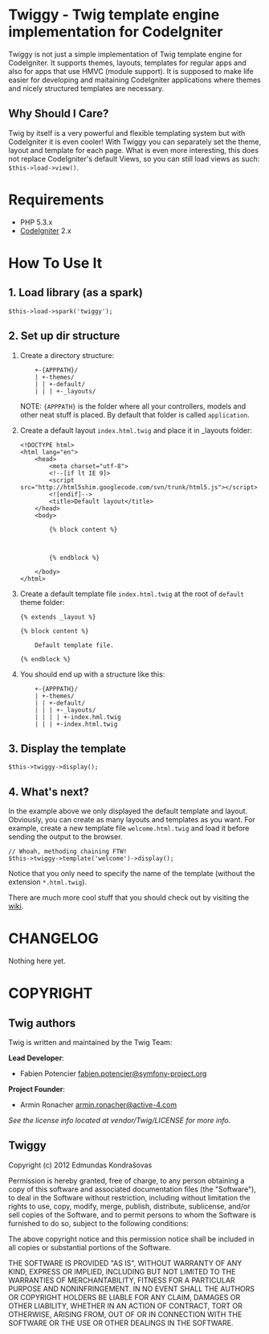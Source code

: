 # Twiggy - Twig template engine implementation for CodeIgniter

Twiggy is not just a simple implementation of Twig template engine for CodeIgniter. It supports themes, layouts, templates for regular apps and also for apps that use HMVC (module support). 
It is supposed to make life easier for developing and maitaining CodeIgniter applications where themes and nicely structured templates are necessary.

## Why Should I Care?

Twig by itself is a very powerful and flexible templating system but with CodeIgniter it is even cooler! With Twiggy you can separately set the theme, layout and template for each page. 
What is even more interesting, this does not replace CodeIgniter's default Views, so you can still load views as such: `$this->load->view()`.

# Requirements

* PHP 5.3.x
* [CodeIgniter](http://codeigniter.com/) 2.x

# How To Use It

## 1. Load library (as a spark)

`$this->load->spark('twiggy');`

## 2. Set up dir structure

1. Create a directory structure:

	```
	    +-{APPPATH}/
	    | +-themes/
	    | | +-default/
	    | | | +-_layouts/
	```

	NOTE: `{APPPATH}` is the folder where all your controllers, models and other neat stuff is placed.
	By default that folder is called `application`.

2. Create a default layout `index.html.twig` and place it in _layouts  folder:

	```
	<!DOCTYPE html>
	<html lang="en">
		<head>
			<meta charset="utf-8">
			<!--[if lt IE 9]>
			<script src="http://html5shim.googlecode.com/svn/trunk/html5.js"></script>
			<![endif]-->
			<title>Default layout</title>
		</head>
		<body>

			{% block content %}



			{% endblock %}
			
		</body>
	</html>
	```

3. Create a default template file `index.html.twig` at the root of `default` theme folder:

	```
	{% extends _layout %}

	{% block content %}

		Default template file.

	{% endblock %}
	```

4. You should end up with a structure like this:

	```
	    +-{APPPATH}/
	    | +-themes/
	    | | +-default/
	    | | | +-_layouts/
	    | | | | +-index.hml.twig
	    | | | +-index.html.twig
	```

## 3. Display the template

`$this->twiggy->display();`

## 4. What's next?

In the example above we only displayed the default template and layout. Obviously, you can create as many layouts and templates as you want.
For example, create a new template file `welcome.html.twig` and load it before sending the output to the browser.

```
// Whoah, methoding chaining FTW!
$this->twiggy->template('welcome')->display();
```

Notice that you only need to specify the name of the template (without the extension `*.html.twig`).

There are much more cool stuff that you should check out by visiting the [wiki](https://github.com/edmundask/codeigniter-twiggy/wiki).

# CHANGELOG

Nothing here yet.

# COPYRIGHT

## Twig authors

Twig is written and maintained by the Twig Team:

**Lead Developer**:

- Fabien Potencier <fabien.potencier@symfony-project.org>

**Project Founder**:

- Armin Ronacher <armin.ronacher@active-4.com>

*See the license info located at vendor/Twig/LICENSE for more info.*

## Twiggy

Copyright (c) 2012 Edmundas Kondrašovas

Permission is hereby granted, free of charge, to any person obtaining a copy 
of this software and associated documentation files (the "Software"), to deal 
in the Software without restriction, including without limitation the rights 
to use, copy, modify, merge, publish, distribute, sublicense, and/or sell 
copies of the Software, and to permit persons to whom the Software is 
furnished to do so, subject to the following conditions:

The above copyright notice and this permission notice shall be included in 
all copies or substantial portions of the Software.

THE SOFTWARE IS PROVIDED "AS IS", WITHOUT WARRANTY OF ANY KIND, EXPRESS OR 
IMPLIED, INCLUDING BUT NOT LIMITED TO THE WARRANTIES OF MERCHANTABILITY, 
FITNESS FOR A PARTICULAR PURPOSE AND NONINFRINGEMENT. IN NO EVENT SHALL THE 
AUTHORS OR COPYRIGHT HOLDERS BE LIABLE FOR ANY CLAIM, DAMAGES OR OTHER 
LIABILITY, WHETHER IN AN ACTION OF CONTRACT, TORT OR OTHERWISE, ARISING FROM, 
OUT OF OR IN CONNECTION WITH THE SOFTWARE OR THE USE OR OTHER DEALINGS IN 
THE SOFTWARE.